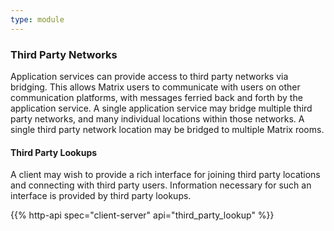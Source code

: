 ```yaml
---
type: module
---
```


### Third Party Networks

Application services can provide access to third party networks via
bridging. This allows Matrix users to communicate with users on other
communication platforms, with messages ferried back and forth by the
application service. A single application service may bridge multiple
third party networks, and many individual locations within those
networks. A single third party network location may be bridged to
multiple Matrix rooms.

#### Third Party Lookups

A client may wish to provide a rich interface for joining third party
locations and connecting with third party users. Information necessary
for such an interface is provided by third party lookups.

{{% http-api spec="client-server" api="third_party_lookup" %}}
